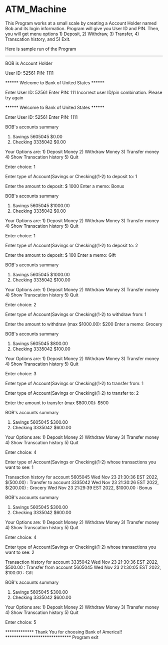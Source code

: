 # ATM_Machine

This Program works at a small scale by creating a Account Holder named Bob and its login information. Program will give you User ID and PIN. Then, you will get menu options 1) Deposit, 2) Withdraw, 3) Transfer, 4) Transcation history, and 5) Exit. 

Here is sample run of the Program
*******************************************************************************

BOB is Account Holder

  User ID: 52561
      PIN: 1111

****** Welcome to Bank of United States ******

Enter User ID: 52561
Enter PIN: 111
Incorrect user ID/pin combination. Please try again


****** Welcome to Bank of United States ******

Enter User ID: 52561
Enter PIN: 1111


BOB's accounts summary

1) Savings   5605045   $0.00 
2) Checking   3335042   $0.00 

Your Options are:
	1) Deposit Money
	2) Withdraw Money
	3) Transfer money
	4) Show Transcation history
	5) Quit

Enter choice: 1

Enter type of Account(Savings or Checking)(1-2) to deposit to: 1

Enter the amount to deposit: $ 1000
Enter a memo: Bonus


BOB's accounts summary

1) Savings   5605045   $1000.00 
2) Checking   3335042   $0.00 

Your Options are:
	1) Deposit Money
	2) Withdraw Money
	3) Transfer money
	4) Show Transcation history
	5) Quit

Enter choice: 1

Enter type of Account(Savings or Checking)(1-2) to deposit to: 2

Enter the amount to deposit: $ 100
Enter a memo: Gift


BOB's accounts summary

1) Savings   5605045   $1000.00 
2) Checking   3335042   $100.00 

Your Options are:
	1) Deposit Money
	2) Withdraw Money
	3) Transfer money
	4) Show Transcation history
	5) Quit

Enter choice: 2

Enter type of Account(Savings or Checking)(1-2) to withdraw from: 1

Enter the amount to withdraw (max $1000.00): $200
Enter a memo: Grocery


BOB's accounts summary

1) Savings   5605045   $800.00 
2) Checking   3335042   $100.00 

Your Options are:
	1) Deposit Money
	2) Withdraw Money
	3) Transfer money
	4) Show Transcation history
	5) Quit

Enter choice: 3

Enter type of Account(Savings or Checking)(1-2) to transfer from: 1

Enter type of Account(Savings or Checking)(1-2) to transfer to: 2

Enter the amount to transfer (max $800.00): $500


BOB's accounts summary

1) Savings   5605045   $300.00 
2) Checking   3335042   $600.00 

Your Options are:
	1) Deposit Money
	2) Withdraw Money
	3) Transfer money
	4) Show Transcation history
	5) Quit

Enter choice: 
4

Enter type of Account(Savings or Checking)(1-2) 
whose transactions you want to see: 1

Transaction history for account 5605045
Wed Nov 23 21:30:36 EST 2022, $(500.00) : Transfer to account 3335042
Wed Nov 23 21:30:26 EST 2022, $(200.00) : Grocery
Wed Nov 23 21:29:39 EST 2022, $1000.00 : Bonus



BOB's accounts summary

1) Savings   5605045   $300.00 
2) Checking   3335042   $600.00 

Your Options are:
	1) Deposit Money
	2) Withdraw Money
	3) Transfer money
	4) Show Transcation history
	5) Quit

Enter choice: 4

Enter type of Account(Savings or Checking)(1-2) 
whose transactions you want to see: 2

Transaction history for account 3335042
Wed Nov 23 21:30:36 EST 2022, $500.00 : Transfer from account 5605045
Wed Nov 23 21:30:05 EST 2022, $100.00 : Gift



BOB's accounts summary

1) Savings   5605045   $300.00 
2) Checking   3335042   $600.00 

Your Options are:
	1) Deposit Money
	2) Withdraw Money
	3) Transfer money
	4) Show Transcation history
	5) Quit

Enter choice: 5


************* Thank You for choosing Bank of America!! ****************************** 
Program exit
